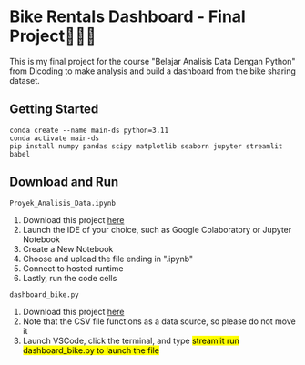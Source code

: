 # Bike Rentals Dashboard - Final Project🚴🏻‍♀️
This is my final project for the course "Belajar Analisis Data Dengan Python" from Dicoding to make analysis and build a dashboard from the bike sharing dataset.

## Getting Started
```
conda create --name main-ds python=3.11
conda activate main-ds
pip install numpy pandas scipy matplotlib seaborn jupyter streamlit babel
```

## Download and Run
`Proyek_Analisis_Data.ipynb`
1. Download this project [here](https://github.com/airamts/bike-sharing-analysis/blob/f3916de22714fddbada08039d7a328e24b7dc06b/Proyek_Analisis_Data.ipynb)
2. Launch the IDE of your choice, such as Google Colaboratory or Jupyter Notebook
3. Create a New Notebook
4. Choose and upload the file ending in ".ipynb"
5. Connect to hosted runtime
6. Lastly, run the code cells
   
`dashboard_bike.py`
1. Download this project [here](https://github.com/airamts/bike-sharing-analysis/blob/a2a9db659f3cacebb8133e9dcd5097918e978ad7/dashboard_bike.py)
2. Note that the CSV file functions as a data source, so please do not move it
3. Launch VSCode, click the terminal, and type <mark>streamlit run dashboard_bike.py<mark> to launch the file
